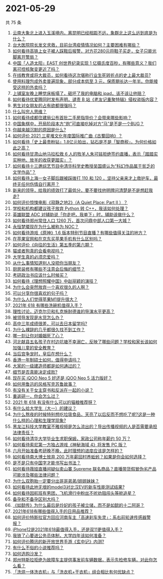 # 2021-05-29

共 75 条

<!-- BEGIN -->
<!-- 最后更新时间 Sat May 29 2021 06:13:28 GMT+0800 (China Standard Time) -->

1. [云南大象北上进入玉溪境内，离昆明已经相距不远，象群北上这么远到底是为什么？](https://www.zhihu.com/question/461780294)
2. [台大医院院长发文求救，目前台湾疫情情况如何？主要困难有哪些？](https://www.zhihu.com/question/461718906)
3. [如何看待高铁上女子被人踩鞋后报警，对方花280元将鞋子买走，女子只能光脚离开警局？](https://www.zhihu.com/question/461397187)
4. [中国「人造太阳」EAST 创世界纪录实现 1
   亿摄氏度百秒，有哪些意义？我们离可控核聚变更近了吗？](https://www.zhihu.com/question/461890685)
5. [在线教育或将大裁员，如何看待这次堪称行业生死转折点的史上最大裁员?](https://www.zhihu.com/question/461837840)
6. [使用料理包成外卖普遍现象，部分成本低至 3
   元，保质期长达一年半。你能接受这样的外卖吗？](https://www.zhihu.com/question/461747523)
7. [上铺室友晚上睡觉床板塌了，砸坏了我的电脑和
   ipad，该不该让他赔？](https://www.zhihu.com/question/460572374)
8. [如何看待优爱腾同时发布声明，谴责 B
   站《老友记重聚特辑》侵权盗版内容？](https://www.zhihu.com/question/461879768)
9. [男生对女朋友的占有欲都很强吗？](https://www.zhihu.com/question/332142062)
10. [什么叫穷人思维？](https://www.zhihu.com/question/458970752)
11. [如何看待成都住建局公布首批二手房指导价？会带来哪些影响？](https://www.zhihu.com/question/461860619)
12. [中国象棋中，开局阶段本方“炮”可直接吃掉对方“马”是不是一个BUG？](https://www.zhihu.com/question/41478929)
13. [你越来越沉默的原因是什么?](https://www.zhihu.com/question/412546017)
14. [如何评价 2021 三星堆文化年度国际推广曲《古蜀回响》？](https://www.zhihu.com/question/461933253)
15. [如何看待「史上最贵粉钻」1.8亿元拍出，钻石是不是「智商税」，为何价格如此之高？](https://www.zhihu.com/question/461615316)
16. [如何看待甘肃山地马拉松救 6
    人的牧羊人朱可铭拒绝签约直播，表示「踏踏实实种地、放羊的收获更踏实」？](https://www.zhihu.com/question/461751615)
17. [如何看待十三邀综艺节目中清华科学史教授吴国盛认为“科幻作品属于贫乏的文学作品”？](https://www.zhihu.com/question/461687691)
18. [如何看待上海一女子脚后跟被踩拨打 110 和 120
    ，坚持父亲来才上救护车，最终无任何伤情自行离开？](https://www.zhihu.com/question/461492198)
19. [新来的领导，给我的绩效打了最低分，要不要找他明牌问清楚是不是想赶我走?](https://www.zhihu.com/question/454250798)
20. [如何评价惊悚电影《寂静之地2》（A Quiet Place: Part II
    ）？](https://www.zhihu.com/question/370601326)
21. [学校和机构都建议孩子放弃 Python 转
    C++，我该如何处理？](https://www.zhihu.com/question/460432138)
22. [英雄联盟 ADC 对辅助说「你走吧，我单下」时，辅助该做什么？](https://www.zhihu.com/question/461571906)
23. [如何看待郑州常住人口 1260 万，首次问鼎中部人口第一大城？](https://www.zhihu.com/question/461641467)
24. [永恒梦魇现在为什么被称为 NOC？](https://www.zhihu.com/question/282834520)
25. [如何看待游戏《原神》1.6
    版本特别节目直播？有哪些值得关注的地方？](https://www.zhihu.com/question/461839789)
26. [在苹果官网和在京东买苹果手机有什么区别吗？](https://www.zhihu.com/question/381430800)
27. [如何评价《向往的生活》第五季的第六期？](https://www.zhihu.com/question/461905165)
28. [猫或者狗真的会看电视吗？](https://www.zhihu.com/question/31559547)
29. [大学生真的必须恋爱吗？](https://www.zhihu.com/question/460593007)
30. [从什么事情知道别人没把你当朋友？](https://www.zhihu.com/question/360519545)
31. [厨房装修有哪些不注意会后悔的细节？](https://www.zhihu.com/question/340540614)
32. [考研政治书应该什么时候买？](https://www.zhihu.com/question/454824118)
33. [如何看待《理想照耀中国》中赵丽颖的演技？](https://www.zhihu.com/question/461761569)
34. [为什么会突然放弃一个喜欢很久的人啊？](https://www.zhihu.com/question/460720687)
35. [可以分享你很喜欢的句子吗？](https://www.zhihu.com/question/455721542)
36. [为什么人们觉得苹果M1提升很大？](https://www.zhihu.com/question/461342293)
37. [2021年 618 有哪些洗碗机值得入手？](https://www.zhihu.com/question/457255383)
38. [理性讨论，迈克尔贝和扎克施耐德谁的导演水平更高？](https://www.zhihu.com/question/461544127)
39. [被领导发现是水货怎么办？](https://www.zhihu.com/question/449779149)
40. [高中三年成绩很差，可以去日本留学吗?](https://www.zhihu.com/question/455422060)
41. [为什么裸辞的几乎都很久找不到工作？](https://www.zhihu.com/question/430872977)
42. [哪一刻让你对婚姻死了心？](https://www.zhihu.com/question/311171163)
43. [河北献县五名孩子在村边坑塘不幸溺亡，反映了哪些问题？学校和家长该如何加强儿童的安全教育？](https://www.zhihu.com/question/460922649)
44. [当后宫争宠时，皇后在想什么？](https://www.zhihu.com/question/453175790)
45. [香港一年制硕士如何，值得申请吗？](https://www.zhihu.com/question/328725210)
46. [大家的一级建造师都是如何通过的？](https://www.zhihu.com/question/446875392)
47. [细节是否真能决定成败?](https://www.zhihu.com/question/461706209)
48. [现在买 iQOO Neo 5 好还是 iQOO Neo 5
    活力版好？](https://www.zhihu.com/question/459079821)
49. [如何用鲁迅的风格写克苏鲁故事？](https://www.zhihu.com/question/68136237)
50. [有没有关于女主穿书和反派在一起的小说？](https://www.zhihu.com/question/373863774)
51. [重返研一，你会怎么过？](https://www.zhihu.com/question/351675467)
52. [2021 年 618 有没有什么可以的猫粮推荐呀？](https://www.zhihu.com/question/455949023)
53. [有什么给大学生（大一）的建议？](https://www.zhihu.com/question/454325478)
54. [为什么熬夜的时候特别想吃垃圾食品，天亮了以后反而不想吃了呢?这是一种什么样的心理和生理学现象?](https://www.zhihu.com/question/461602496)
55. [黑龙江科技大学教室不雅视频是怎么流出的？导出传播视频的人是否需要承担法律责任？](https://www.zhihu.com/question/461646094)
56. [如何看待清华大学毕业生求职保姆，家政公司称年薪约 50 万？](https://www.zhihu.com/question/461763906)
57. [如何看待索尼第一方独占游戏《神秘海域 4》将发售 PC 版？](https://www.zhihu.com/question/461623742)
58. [六月开始准备考研晚不晚，此时理想的进度应该是怎样的？](https://www.zhihu.com/question/397607227)
59. [如何看待南大博士放弃 200
    万年薪回村养蚯蚓？如果是你会如何选择？](https://www.zhihu.com/question/461644691)
60. [是不是只有中国字才能书写出书法？](https://www.zhihu.com/question/453735972)
61. [如何看待薇娅直播间疑似卖山寨 Supreme
    联名商品？直播带货假冒伪劣产品可能涉及哪些法律问题？](https://www.zhihu.com/question/460636279)
62. [为什么双胞胎一定要分出哥哥弟弟/姐姐妹妹？](https://www.zhihu.com/question/40577784)
63. [如何看待此地无垠的model3对比汉EV的新车性能测试结果?](https://www.zhihu.com/question/461659083)
64. [如何看待因航班有男团，飞机滑行中粉丝不听劝阻闯头等舱追星？](https://www.zhihu.com/question/461634572)
65. [备孕和不备孕区别大吗？](https://www.zhihu.com/question/438113905)
66. [《如懿传》为什么最后是炩妃的孩子被立储，而不是如懿的十二阿哥？](https://www.zhihu.com/question/400574419)
67. [2021年618有哪些值得入手的日用品推荐？](https://www.zhihu.com/question/460708555)
68. [如何评价特斯拉官方回应河南车主「高速刹车失灵」：系右前轮速传感器警报？](https://www.zhihu.com/question/461826911)
69. [iPhone12是2021年618最值得入手，还是双11更值得入手？](https://www.zhihu.com/question/457788834)
70. [我铁了心要进公务员体制，大学四年该如何准备？](https://www.zhihu.com/question/445991615)
71. [如何评价腾讯的新开放世界手游《玄中记》内测?](https://www.zhihu.com/question/460514093)
72. [有什么不俗的小说推荐吗？](https://www.zhihu.com/question/433483283)
73. [如何选购沙发？](https://www.zhihu.com/question/21234862)
74. [郑州特斯拉拒绝为故障车主提供事发前车辆数据，表示先检修车辆，对此你怎么看？](https://www.zhihu.com/question/461683066)
75. [「洗烘一体洗衣机」与「洗衣机+干衣机」组合相比有何优缺点？](https://www.zhihu.com/question/22223247)

<!-- END -->
